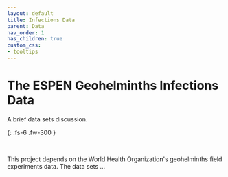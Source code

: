 ```yaml
---
layout: default
title: Infections Data
parent: Data
nav_order: 1
has_children: true
custom_css:
- tooltips
---
```


# The ESPEN Geohelminths Infections Data

A brief data sets discussion.

{: .fs-6 .fw-300 }

<br>

This project depends on the World Health Organization's geohelminths field experiments data.  The data sets ...